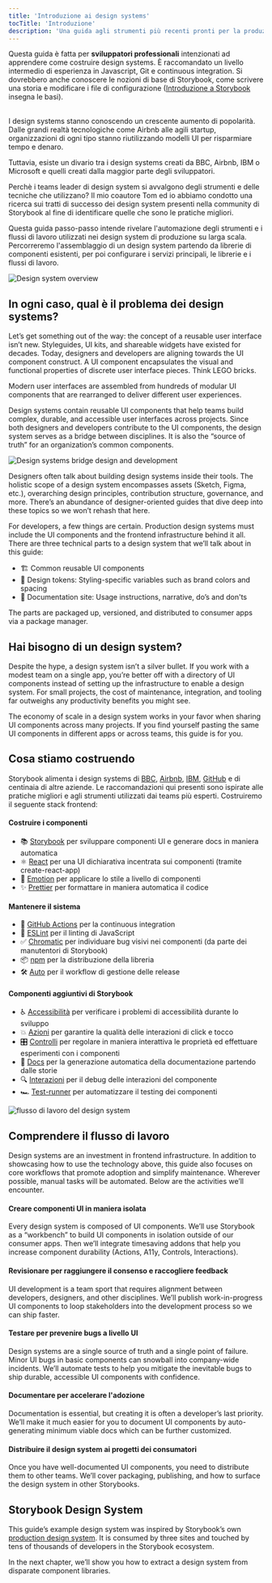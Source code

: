 ```yaml
---
title: 'Introduzione ai design systems'
tocTitle: 'Introduzione'
description: 'Una guida agli strumenti più recenti pronti per la produzione per i design systems'
---
```


<div class="aside">Questa guida è fatta per <b>sviluppatori professionali</b> intenzionati ad apprendere come costruire design systems. È raccomandato un livello intermedio di esperienza in Javascript, Git e continuous integration. 
Si dovrebbero anche conoscere le nozioni di base di Storybook, come scrivere una storia e modificare i file di configurazione
(<a href="/intro-to-storybook">Introduzione a Storybook</a> insegna le basi).
</div>
<br/>

I design systems stanno conoscendo un crescente aumento di popolarità. Dalle grandi realtà tecnologiche come Airbnb alle agili startup, organizzazioni di ogni tipo stanno riutilizzando modelli UI per risparmiare tempo e denaro.

Tuttavia, esiste un divario tra i design systems creati da BBC, Airbnb, IBM o Microsoft e quelli creati dalla maggior parte degli sviluppatori.

Perchè i teams leader di design system si avvalgono degli strumenti e delle tecniche che utilizzano?
Il mio coautore Tom ed io abbiamo condotto una ricerca sui tratti di successo dei design system presenti nella community di Storybook al fine di identificare quelle che sono le pratiche migliori.

Questa guida passo-passo intende rivelare l'automazione degli strumenti e i flussi di lavoro utilizzati nei design system di produzione su larga scala.
Percorreremo l'assemblaggio di un design system partendo da librerie di componenti esistenti, per poi configurare i servizi principali, le librerie e i flussi di lavoro.

![Design system overview](/design-systems-for-developers/design-system-overview.jpg)

## In ogni caso, qual è il problema dei design systems?

Let’s get something out of the way: the concept of a reusable user interface isn’t new. Styleguides, UI kits, and shareable widgets have existed for decades. Today, designers and developers are aligning towards the UI component construct. A UI component encapsulates the visual and functional properties of discrete user interface pieces. Think LEGO bricks.

Modern user interfaces are assembled from hundreds of modular UI components that are rearranged to deliver different user experiences.

Design systems contain reusable UI components that help teams build complex, durable, and accessible user interfaces across projects. Since both designers and developers contribute to the UI components, the design system serves as a bridge between disciplines. It is also the “source of truth” for an organization’s common components.

![Design systems bridge design and development](/design-systems-for-developers/design-system-context.jpg)

Designers often talk about building design systems inside their tools. The holistic scope of a design system encompasses assets (Sketch, Figma, etc.), overarching design principles, contribution structure, governance, and more. There’s an abundance of designer-oriented guides that dive deep into these topics so we won’t rehash that here.

For developers, a few things are certain. Production design systems must include the UI components and the frontend infrastructure behind it all. There are three technical parts to a design system that we’ll talk about in this guide:

- 🏗 Common reusable UI components
- 🎨 Design tokens: Styling-specific variables such as brand colors and spacing
- 📕 Documentation site: Usage instructions, narrative, do’s and don'ts

The parts are packaged up, versioned, and distributed to consumer apps via a package manager.

## Hai bisogno di un design system?

Despite the hype, a design system isn’t a silver bullet. If you work with a modest team on a single app, you’re better off with a directory of UI components instead of setting up the infrastructure to enable a design system. For small projects, the cost of maintenance, integration, and tooling far outweighs any productivity benefits you might see.

The economy of scale in a design system works in your favor when sharing UI components across many projects. If you find yourself pasting the same UI components in different apps or across teams, this guide is for you.

## Cosa stiamo costruendo

Storybook alimenta i design systems di [BBC](https://www.bbc.co.uk/iplayer/storybook/index.html?path=/story/style-guide--colours), [Airbnb](https://github.com/airbnb/lunar), [IBM](https://www.carbondesignsystem.com/), [GitHub](https://primer.style/css/) e di centinaia di altre aziende. Le raccomandazioni qui presenti sono ispirate alle pratiche migliori e agli strumenti utilizzati dai teams più esperti. Costruiremo il seguente stack frontend:

#### Costruire i componenti

- 📚 [Storybook](http://storybook.js.org) per sviluppare componenti UI e generare docs in maniera automatica
- ⚛️ [React](https://reactjs.org/) per una UI dichiarativa incentrata sui componenti (tramite create-react-app)
- 💅 [Emotion](https://emotion.sh/docs/introduction) per applicare lo stile a livello di componenti
- ✨ [Prettier](https://prettier.io/) per formattare in maniera automatica il codice

#### Mantenere il sistema

- 🚥 [GitHub Actions](https://github.com/features/actions) per la continuous integration
- 📐 [ESLint](https://eslint.org/) per il linting di JavaScript
- ✅ [Chromatic](https://www.chromatic.com/?utm_source=storybook_website&utm_medium=link&utm_campaign=storybook) per individuare bug visivi nei componenti (da parte dei manutentori di Storybook)
- 📦 [npm](https://npmjs.com) per la distribuzione della libreria
- 🛠 [Auto](https://github.com/intuit/auto) per il workflow di gestione delle release

#### Componenti aggiuntivi di Storybook

- ♿ [Accessibilità](https://github.com/storybookjs/storybook/tree/master/addons/a11y) per verificare i problemi di accessibilità durante lo sviluppo
- 💥 [Azioni](https://storybook.js.org/docs/react/essentials/actions) per garantire la qualità delle interazioni di click e tocco
- 🎛 [Controlli](https://storybook.js.org/docs/react/essentials/controls) per regolare in maniera interattiva le proprietà ed effettuare esperimenti con i componenti
- 📕 [Docs](https://storybook.js.org/docs/react/writing-docs/introduction) per la generazione automatica della documentazione partendo dalle storie
- 🔍 [Interazioni](https://storybook.js.org/addons/@storybook/addon-interactions/) per il debug delle interazioni del componente
- 🏎 [Test-runner](https://storybook.js.org/docs/react/writing-tests/test-runner) per automatizzare il testing dei componenti

![flusso di lavoro del design system](/design-systems-for-developers/design-system-workflow.jpg)

## Comprendere il flusso di lavoro

Design systems are an investment in frontend infrastructure. In addition to showcasing how to use the technology above, this guide also focuses on core workflows that promote adoption and simplify maintenance. Wherever possible, manual tasks will be automated. Below are the activities we’ll encounter.

#### Creare componenti UI in maniera isolata

Every design system is composed of UI components. We’ll use Storybook as a “workbench” to build UI components in isolation outside of our consumer apps. Then we’ll integrate timesaving addons that help you increase component durability (Actions, A11y, Controls, Interactions).

#### Revisionare per raggiungere il consenso e raccogliere feedback

UI development is a team sport that requires alignment between developers, designers, and other disciplines. We’ll publish work-in-progress UI components to loop stakeholders into the development process so we can ship faster.

#### Testare per prevenire bugs a livello UI

Design systems are a single source of truth and a single point of failure. Minor UI bugs in basic components can snowball into company-wide incidents. We’ll automate tests to help you mitigate the inevitable bugs to ship durable, accessible UI components with confidence.

#### Documentare per accelerare l'adozione

Documentation is essential, but creating it is often a developer’s last priority. We’ll make it much easier for you to document UI components by auto-generating minimum viable docs which can be further customized.

#### Distribuire il design system ai progetti dei consumatori

Once you have well-documented UI components, you need to distribute them to other teams. We’ll cover packaging, publishing, and how to surface the design system in other Storybooks.

## Storybook Design System

This guide’s example design system was inspired by Storybook’s own [production design system](https://github.com/storybookjs/design-system). It is consumed by three sites and touched by tens of thousands of developers in the Storybook ecosystem.

In the next chapter, we’ll show you how to extract a design system from disparate component libraries.
